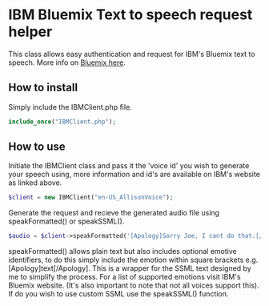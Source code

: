 # IBM Bluemix Text to speech request helper
This class allows easy authentication and request for IBM's Bluemix text to speech. More info on [Bluemix here](https://console.ng.bluemix.net/catalog/services/text-to-speech).

## How to install
Simply include the IBMClient.php file.
```php
include_once("IBMClient.php");
```

## How to use
Initiate the IBMClient class and pass it the 'voice id' you wish to generate your speech using, more information and id's are available on IBM's website as linked above.
```php
$client = new IBMClient("en-US_AllisonVoice");
```
Generate the request and recieve the generated audio file using speakFormatted() or speakSSML().
```php
$audio = $client->speakFormatted('[Apology]Sorry Joe, I cant do that.[/Apology]');
```
speakFormatted() allows plain text but also includes optional emotive identifiers, to do this simply include the emotion within square brackets e.g. [Apology]text[/Apology]. This is a wrapper for the SSML text designed by me to simplify the process. For a list of supported emotions visit IBM's Bluemix website. (It's also important to note that not all voices support this). If do you wish to use custom SSML use the speakSSML() function.